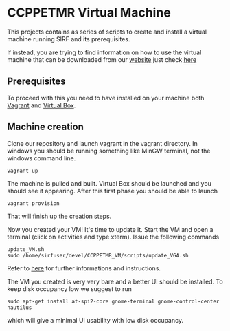 # CCPPETMR Virtual Machine 

This projects contains as series of scripts to create and install a virtual machine running SIRF and its prerequisites. 

If instead, you are trying to find information on how to use the virtual machine that can be downloaded from our [website](http://www.ccppetmr.ac.uk/downloads) just check [here](https://github.com/CCPPETMR/CCPPETMR_VM/blob/master/INSTALL.md)

## Prerequisites

To proceed with this you need to have installed on your machine both [Vagrant](https://www.vagrantup.com) and [Virtual Box](https://www.virtualbox.org).

## Machine creation

Clone our repository and launch vagrant in the vagrant directory. In windows you should be running something like MinGW terminal, not the windows command line.

    vagrant up
	
The machine is pulled and built. Virtual Box should be launched and you should see it appearing. After this first phase you should be able to launch 

    vagrant provision
	
That will finish up the creation steps. 

Now you created your VM! It's time to update it. Start the VM and open a terminal (click on activities and type xterm). Issue the following commands 

    update_VM.sh
	sudo /home/sirfuser/devel/CCPPETMR_VM/scripts/update_VGA.sh
	
Refer to [here](https://github.com/CCPPETMR/CCPPETMR_VM/blob/master/INSTALL.md) for further informations and instructions.

The VM you created is very very bare and a better UI should be installed. To keep disk occupancy low we suggest to run

    sudo apt-get install at-spi2-core gnome-terminal gnome-control-center nautilus
	
which will give a minimal UI usability with low disk occupancy.